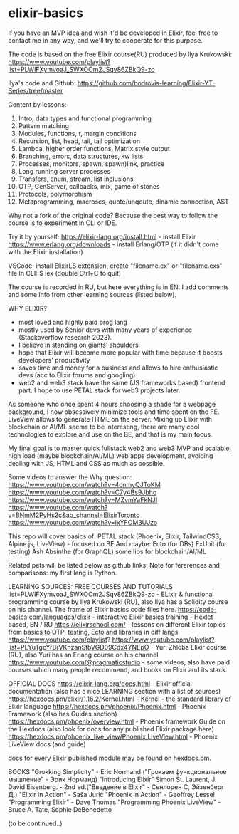 # elixir-basics
If you have an MVP idea and wish it'd be developed in Elixir, 
feel free to contact me in any way, and we'll try to cooperate for this purpose.

The code is based on the free Elixir course(RU) produced by Ilya Krukowski: https://www.youtube.com/playlist?list=PLWlFXymvoaJ_SWXOOm2JSqv86ZBkQ9-zo

Ilya's code and Github:
https://github.com/bodrovis-learning/Elixir-YT-Series/tree/master

Content by lessons:
1. Intro, data types and functional programming
2. Pattern matching
3. Modules, functions, r, margin conditions
4. Recursion, list, head, tail, tail optimization
5. Lambda, higher order functions, Matrix style output
6. Branching, errors, data structures, kw lists
7. Processes, monitors, spawn, spawn)link, practice
8. Long running server processes
9. Transfers, enum, stream, list inclusions
10. OTP, GenServer, callbacks, mix, game of stones
11. Protocols, polymorphism
12. Metaprogramming, macroses, quote/unqoute, dinamic connection, AST

Why not a fork of the original code? Because the best way to follow the course is to experiment in CLI or IDE.

Try it by yourself:
https://elixir-lang.org/install.html - install Elixir
https://www.erlang.org/downloads - install Erlang/OTP (if it didn't come with the Elixir installation)

VSCode: install ElixirLS extension, create "filename.ex" or "filename.exs" file
In CLI: $ iex   (double Ctrl+C to quit)

The course is recorded in RU, but here everything is in EN.
I add comments and some info from other learning sources (listed below).

WHY ELIXIR?
- most loved and highly paid prog lang
- mostly used by Senior devs with many years of experience (Stackoverflow research 2023).
- I believe in standing on giants' shoulders
- hope that Elixir will become more popular with time because it boosts developers' productivity
- saves time and money for a business and allows to hire enthusiastic devs (acc to Elixir forums and googling)
- web2 and web3 stack have the same (JS frameworks based) frontend part. I hope to use PETAL stack for web3 projects later.

As someone who once spent 4 hours choosing a shade for a webpage background, I now obsessively minimize tools and time spent on the FE. LiveView allows to generate HTML on the server. Mixing up Elixir with blockchain or AI/ML seems to be interesting, there are many cool technologies to explore and use on the BE, and that is my main focus.

My final goal is to master quick fullstack web2 and web3 MVP and scalable, high load (maybe blockchain/AI/ML) web apps development, avoiding dealing with JS, HTML and CSS as much as possible. 

Some videos to answer the Why question:
https://www.youtube.com/watch?v=4cnmyQJToKM
https://www.youtube.com/watch?v=C7y4Bs9Jbho
https://www.youtube.com/watch?v=MZvmYaFkNJI
https://www.youtube.com/watch?v=BNmM2PyHs2c&ab_channel=ElixirToronto
https://www.youtube.com/watch?v=lxYFOM3UJzo

This repo will cover basics of:
PETAL stack (Phoenix, Elixir, TailwindCSS, Alpine.js, LiveView) - focused on BE
And maybe:
Ecto (for DBs)
ExUnit (for testing)
Ash
Absinthe (for GraphQL)
some libs for blockchain/AI/ML

Related pets will be listed below as github links.
Note for fererences and comparisons: my first lang is Python.

LEARNING SOURCES:
FREE COURSES AND TUTORIALS
list=PLWlFXymvoaJ_SWXOOm2JSqv86ZBkQ9-zo - ELixir & functional programming course by Ilya Krukowski (RU), also Ilya has a Solidity course on his channel. The frame of Elixir basics code files here.
https://code-basics.com/languages/elixir - interactive Elixir basics training - Hexlet based, EN / RU
https://elixirschool.com/ - lessons on different Elixir topics from basics to OTP, testing, Ecto and libraries in diff langs
https://www.youtube.com/playlist?
https://www.youtube.com/playlist?list=PLYuTgpYrBrVKnzanStbVGD09Cdx4YNEpO - Yuri Zhloba Elixir course (RU), also Yuri has an Erlang course on his channel.
https://www.youtube.com/@pragmaticstudio - some videos, also have paid courses which many people recommend, and books on Elixir and its stack.

OFFICIAL DOCS
https://elixir-lang.org/docs.html - Elixir official documentation (also has a nice LEARNING section with a list of sources)
https://hexdocs.pm/elixir/1.16.2/Kernel.html - Kernel - the standard library of Elixir language
https://hexdocs.pm/phoenix/Phoenix.html - Phoenix Framework (also has Guides section)
https://hexdocs.pm/phoenix/overview.html - Phoenix framework Guide on the Hexdocs (also look for docs for any published Elixir package here)
https://hexdocs.pm/phoenix_live_view/Phoenix.LiveView.html - Phoenix LiveView docs (and guide)

docs for every Elixir published module may be found on hexdocs.pm.

BOOKS
"Grokking Simplicity" - Eric Normand ("Грокаем функциональное мышление" - Эрик Норманд)
"Introducing Elixir" Simon St. Laurent, J. David Eisenberg. - 2nd ed.("Введение в Elixir" - Сенлорен С, Эйзенберг Д.)
"Elixir in Action" - Saša Jurić
"Phoenix in Action" - Geoffrey Lessel
"Programming Elixir" - Dave Thomas
"Programming Phoenix LiveView" - Bruce A. Tate, Sophie DeBenedetto

(to be continued..)
